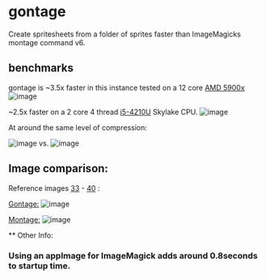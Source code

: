 # gontage

Create spritesheets from a folder of sprites faster than ImageMagicks montage command v6.

## benchmarks
gontage is ~3.5x faster in this instance tested on a 12 core [AMD 5900x](https://www.amd.com/en/product/10461)
![image](https://github.com/LeeWannacott/gontage/assets/49783296/2859f3b9-7c62-4edb-8aed-d1ff2435f942)

~2.5x faster on a 2 core 4 thread [i5-4210U](https://www.intel.com/content/www/us/en/products/sku/81016/intel-core-i54210u-processor-3m-cache-up-to-2-70-ghz/specifications.html) Skylake CPU.
![image](https://github.com/LeeWannacott/gontage/assets/49783296/f7070214-278e-4c98-a0b3-e7af0455d932)



At around the same level of compression:

![image](https://github.com/LeeWannacott/gontage/assets/49783296/82ed22ae-4154-4041-9b7d-e3ab448f09ce)
 vs.
![image](https://github.com/LeeWannacott/gontage/assets/49783296/e6a5932e-34dd-4995-8ee6-b1d731e0d61c)

## Image comparison:

Reference images [33](https://github.com/LeeWannacott/gontage/blob/main/test_sprites/frame0033.png) - [40](https://github.com/LeeWannacott/gontage/blob/main/test_sprites/frame0033.png)  :

[Gontage:](https://github.com/LeeWannacott/gontage/blob/main/test_sprites_f187_v24_gontage.png)
![image](https://github.com/LeeWannacott/gontage/assets/49783296/99cc91a5-295a-46d1-ab16-32451ad22db8)


[Montage:](https://github.com/LeeWannacott/gontage/blob/main/test_sprites_f187_v24_montage.png)
![image](https://github.com/LeeWannacott/gontage/assets/49783296/f6c911b9-2bc0-455c-bed9-5a70c07696ad)


** Other Info:
### Using an appImage for ImageMagick adds around 0.8seconds to startup time.


